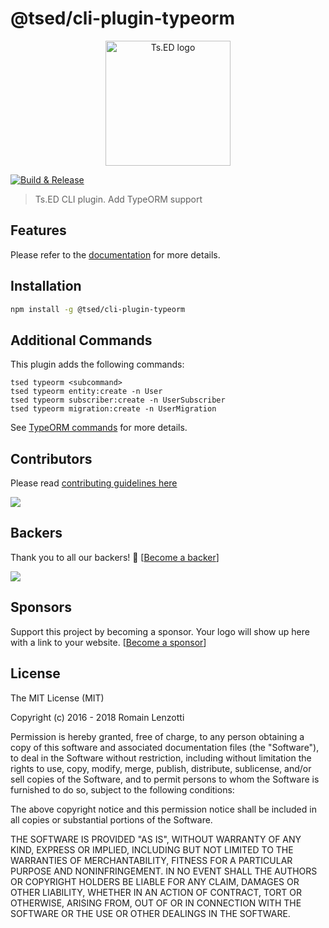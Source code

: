 # @tsed/cli-plugin-typeorm 

<p style="text-align: center" align="center">
 <a href="https://tsed.io" target="_blank"><img src="https://tsed.io/tsed-og.png" width="200" alt="Ts.ED logo"/></a>
</p>

[![Build & Release](https://github.com/TypedProject/tsed-cli/workflows/Build%20&%20Release/badge.svg?branch=master)](https://github.com/TypedProject/tsed-cli/actions?query=workflow%3A%22Build+%26+Release%22)

> Ts.ED CLI plugin. Add TypeORM support

## Features

Please refer to the [documentation](https://cli.tsed.io/) for more details.

## Installation

```bash
npm install -g @tsed/cli-plugin-typeorm
```

## Additional Commands

This plugin adds the following commands:

```
tsed typeorm <subcommand>
tsed typeorm entity:create -n User
tsed typeorm subscriber:create -n UserSubscriber
tsed typeorm migration:create -n UserMigration
```

See [TypeORM commands](https://github.com/typeorm/typeorm/blob/master/docs/using-cli.md) for more details.

## Contributors
Please read [contributing guidelines here](https://tsed.io/CONTRIBUTING.html)

<a href="https://github.com/TypedProject/ts-express-decorators/graphs/contributors"><img src="https://opencollective.com/tsed/contributors.svg?width=890" /></a>


## Backers

Thank you to all our backers! 🙏 [[Become a backer](https://opencollective.com/tsed#backer)]

<a href="https://opencollective.com/tsed#backers" target="_blank"><img src="https://opencollective.com/tsed/tiers/backer.svg?width=890"></a>


## Sponsors

Support this project by becoming a sponsor. Your logo will show up here with a link to your website. [[Become a sponsor](https://opencollective.com/tsed#sponsor)]

## License

The MIT License (MIT)

Copyright (c) 2016 - 2018 Romain Lenzotti

Permission is hereby granted, free of charge, to any person obtaining a copy of this software and associated documentation files (the "Software"), to deal in the Software without restriction, including without limitation the rights to use, copy, modify, merge, publish, distribute, sublicense, and/or sell copies of the Software, and to permit persons to whom the Software is furnished to do so, subject to the following conditions:

The above copyright notice and this permission notice shall be included in all copies or substantial portions of the Software.

THE SOFTWARE IS PROVIDED "AS IS", WITHOUT WARRANTY OF ANY KIND, EXPRESS OR IMPLIED, INCLUDING BUT NOT LIMITED TO THE WARRANTIES OF MERCHANTABILITY, FITNESS FOR A PARTICULAR PURPOSE AND NONINFRINGEMENT. IN NO EVENT SHALL THE AUTHORS OR COPYRIGHT HOLDERS BE LIABLE FOR ANY CLAIM, DAMAGES OR OTHER LIABILITY, WHETHER IN AN ACTION OF CONTRACT, TORT OR OTHERWISE, ARISING FROM, OUT OF OR IN CONNECTION WITH THE SOFTWARE OR THE USE OR OTHER DEALINGS IN THE SOFTWARE.
